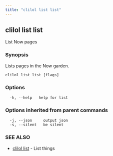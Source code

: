 ```yaml
---
title: "clilol list list"
---
```

## clilol list list

List Now pages

### Synopsis

Lists pages in the Now garden.

```
clilol list list [flags]
```

### Options

```
  -h, --help   help for list
```

### Options inherited from parent commands

```
  -j, --json     output json
  -s, --silent   be silent
```

### SEE ALSO

* [clilol list](clilol_list.md)	 - List things

